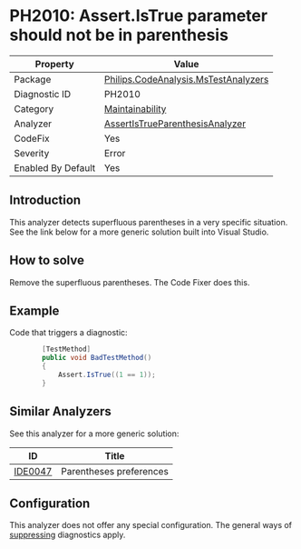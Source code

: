 # PH2010: Assert.IsTrue parameter should not be in parenthesis

| Property | Value  |
|--|--|
| Package | [Philips.CodeAnalysis.MsTestAnalyzers](https://www.nuget.org/packages/Philips.CodeAnalysis.MsTestAnalyzers) |
| Diagnostic ID | PH2010 |
| Category  | [Maintainability](../Maintainability.md) |
| Analyzer | [AssertIsTrueParenthesisAnalyzer](https://github.com/philips-software/roslyn-analyzers/blob/master/Philips.CodeAnalysis.MsTestAnalyzers/AssertIsTrueParenthesisAnalyzer.cs)
| CodeFix  | Yes |
| Severity | Error |
| Enabled By Default | Yes |

## Introduction

This analyzer detects superfluous parentheses in a very specific situation. See the link below for a more generic solution built into Visual Studio.

## How to solve

Remove the superfluous parentheses. The Code Fixer does this.

## Example

Code that triggers a diagnostic:
``` cs
        [TestMethod]
        public void BadTestMethod()
        {
            Assert.IsTrue((1 == 1));
        }
```

## Similar Analyzers

See this analyzer for a more generic solution:

| ID | Title  |
|--|--|
| [IDE0047](https://learn.microsoft.com/en-us/dotnet/fundamentals/code-analysis/style-rules/ide0047-ide0048) | Parentheses preferences |

## Configuration

This analyzer does not offer any special configuration. The general ways of [suppressing](https://learn.microsoft.com/en-us/dotnet/fundamentals/code-analysis/suppress-warnings) diagnostics apply.
